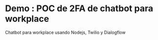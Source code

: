 # Demo : POC de 2FA de chatbot para workplace
Chatbot para workplace usando Nodejs, Twilio y Dialogflow